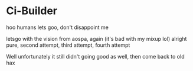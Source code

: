 # Ci-Builder
hoo humans lets goo, don't disappoint me

letsgo with the vision from aospa, again (it's bad with my mixup lol)
alright pure, second attempt, third attempt, fourth attempt

Well unfortunately it still didn't going good as well, then come back to old hax

